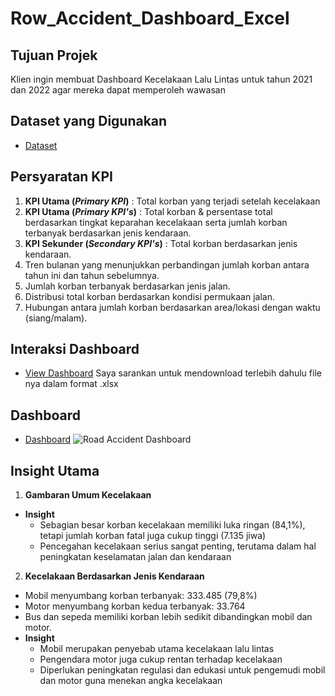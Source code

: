 # Row_Accident_Dashboard_Excel

## Tujuan Projek
Klien ingin membuat Dashboard Kecelakaan Lalu Lintas untuk tahun 2021 dan 2022 agar mereka dapat memperoleh wawasan

## Dataset yang Digunakan
- <a href="https://docs.google.com/spreadsheets/d/1Zyz88W-2UJwXPlV_3pguACibj7fFmGcL/edit?usp=sharing&ouid=104449482606139231652&rtpof=true&sd=true">Dataset</a>

## Persyaratan KPI
1. **KPI Utama (_Primary KPI_)** : Total korban yang terjadi setelah kecelakaan
2. **KPI Utama (_Primary KPI's_)** : Total korban & persentase total berdasarkan tingkat keparahan kecelakaan serta jumlah korban terbanyak berdasarkan jenis kendaraan.
3. **KPI Sekunder (_Secondary KPI's_)** : Total korban berdasarkan jenis kendaraan.
4. Tren bulanan yang menunjukkan perbandingan jumlah korban antara tahun ini dan tahun sebelumnya.
5. Jumlah korban terbanyak berdasarkan jenis jalan.
6. Distribusi total korban berdasarkan kondisi permukaan jalan.
7. Hubungan antara jumlah korban berdasarkan area/lokasi dengan waktu (siang/malam).

## Interaksi Dashboard
- <a href="https://docs.google.com/spreadsheets/d/1Zyz88W-2UJwXPlV_3pguACibj7fFmGcL/edit?usp=sharing&ouid=104449482606139231652&rtpof=true&sd=true">View Dashboard</a>
Saya sarankan untuk mendownload terlebih dahulu file nya dalam format .xlsx

## Dashboard
- <a href="https://github.com/ifanapridarahman/Row_Accident_Dashboard_Excel/blob/main/Road%20Accident%20Dashboard.png">Dashboard</a>
![Road Accident Dashboard](https://github.com/user-attachments/assets/f8b84c0d-74ee-4e63-bf6a-858d30d96cb0)

## Insight Utama
1. **Gambaran Umum Kecelakaan**
- **Insight**
  - Sebagian besar korban kecelakaan memiliki luka ringan (84,1%), tetapi jumlah korban fatal juga cukup tinggi (7.135 jiwa)
  - Pencegahan kecelakaan serius sangat penting, terutama dalam hal peningkatan keselamatan jalan dan kendaraan
2. **Kecelakaan Berdasarkan Jenis Kendaraan**
  - Mobil menyumbang korban terbanyak: 333.485 (79,8%)
  - Motor menyumbang korban kedua terbanyak: 33.764
  - Bus dan sepeda memiliki korban lebih sedikit dibandingkan mobil dan motor.
- **Insight**
  - Mobil merupakan penyebab utama kecelakaan lalu lintas
  - Pengendara motor juga cukup rentan terhadap kecelakaan
  - Diperlukan peningkatan regulasi dan edukasi untuk pengemudi mobil dan motor guna menekan angka kecelakaan
  

